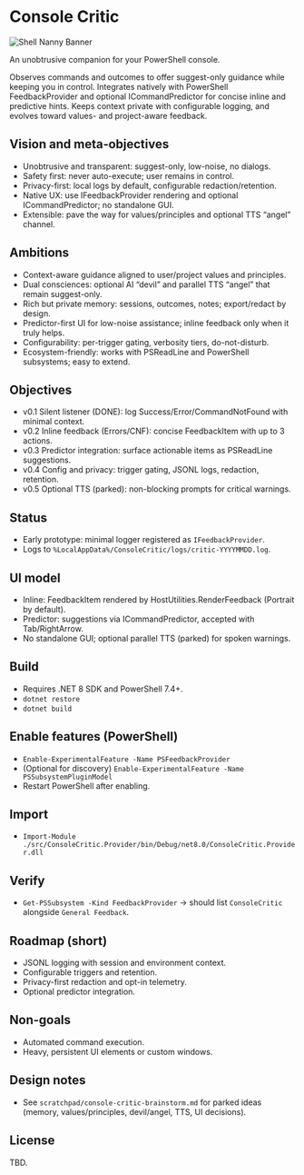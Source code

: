# Console Critic

![Shell Nanny Banner](shell-nanny-banner.png)

An unobtrusive companion for your PowerShell console.

Observes commands and outcomes to offer suggest-only guidance while keeping you in control.
Integrates natively with PowerShell FeedbackProvider and optional ICommandPredictor for concise inline and predictive hints.
Keeps context private with configurable logging, and evolves toward values- and project-aware feedback.

## Vision and meta‑objectives
- Unobtrusive and transparent: suggest-only, low-noise, no dialogs.
- Safety first: never auto-execute; user remains in control.
- Privacy-first: local logs by default, configurable redaction/retention.
- Native UX: use IFeedbackProvider rendering and optional ICommandPredictor; no standalone GUI.
- Extensible: pave the way for values/principles and optional TTS “angel” channel.

## Ambitions
- Context-aware guidance aligned to user/project values and principles.
- Dual consciences: optional AI “devil” and parallel TTS “angel” that remain suggest-only.
- Rich but private memory: sessions, outcomes, notes; export/redact by design.
- Predictor-first UI for low-noise assistance; inline feedback only when it truly helps.
- Configurability: per-trigger gating, verbosity tiers, do-not-disturb.
- Ecosystem-friendly: works with PSReadLine and PowerShell subsystems; easy to extend.

## Objectives
- v0.1 Silent listener (DONE): log Success/Error/CommandNotFound with minimal context.
- v0.2 Inline feedback (Errors/CNF): concise FeedbackItem with up to 3 actions.
- v0.3 Predictor integration: surface actionable items as PSReadLine suggestions.
- v0.4 Config and privacy: trigger gating, JSONL logs, redaction, retention.
- v0.5 Optional TTS (parked): non-blocking prompts for critical warnings.

## Status
- Early prototype: minimal logger registered as `IFeedbackProvider`.
- Logs to `%LocalAppData%/ConsoleCritic/logs/critic-YYYYMMDD.log`.

## UI model
- Inline: FeedbackItem rendered by HostUtilities.RenderFeedback (Portrait by default).
- Predictor: suggestions via ICommandPredictor, accepted with Tab/RightArrow.
- No standalone GUI; optional parallel TTS (parked) for spoken warnings.

## Build
- Requires .NET 8 SDK and PowerShell 7.4+.
- `dotnet restore`
- `dotnet build`

## Enable features (PowerShell)
- `Enable-ExperimentalFeature -Name PSFeedbackProvider`
- (Optional for discovery) `Enable-ExperimentalFeature -Name PSSubsystemPluginModel`
- Restart PowerShell after enabling.

## Import
- `Import-Module ./src/ConsoleCritic.Provider/bin/Debug/net8.0/ConsoleCritic.Provider.dll`

## Verify
- `Get-PSSubsystem -Kind FeedbackProvider` → should list `ConsoleCritic` alongside `General Feedback`.

## Roadmap (short)
- JSONL logging with session and environment context.
- Configurable triggers and retention.
- Privacy-first redaction and opt-in telemetry.
- Optional predictor integration.

## Non-goals
- Automated command execution.
- Heavy, persistent UI elements or custom windows.

## Design notes
- See `scratchpad/console-critic-brainstorm.md` for parked ideas (memory, values/principles, devil/angel, TTS, UI decisions).

## License
TBD.